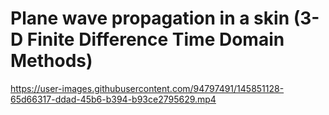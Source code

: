 # Plane wave propagation in a skin (3-D Finite Difference Time Domain Methods)



https://user-images.githubusercontent.com/94797491/145851128-65d66317-ddad-45b6-b394-b93ce2795629.mp4

